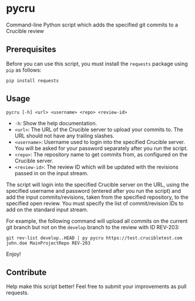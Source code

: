 # pycru
Command-line Python script which adds the specified git commits to a Crucible review

## Prerequisites

Before you can use this script, you must install the `requests` package using `pip` as follows:

    pip install requests

## Usage

    pycru [-h] <url> <username> <repo> <review-id>

* `-h`: Show the help documentation.
* `<url>`: The URL of the Crucible server to upload your commits to. The URL should not have any trailing slashes.
* `<username>`: Username used to login into the specified Crucible server. You will be asked for your password separately after you run the script.
* `<repo>`: The repository name to get commits from, as configured on the Crucible server.
* `<review-id>`: The review ID which will be updated with the revisions passed in on the input stream.

The script will login into the specified Crucible server on the URL, using the specified username and password (entered after you run the script) and add the input commits/revisions, taken from the specified repository, to the specified open review. You must specify the list of commit/revision IDs to add on the standard input stream.

For example, the following command will upload all commits on the current git branch but not on the `develop` branch to the review with ID REV-203:

    git rev-list develop..HEAD | py pycru https://test.crucibletest.com john.doe MainProjectRepo REV-203

Enjoy!

## Contribute

Help make this script better! Feel free to submit your improvements as pull requests.

